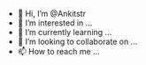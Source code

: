 - 👋 Hi, I’m @Ankitstr
- 👀 I’m interested in ...
- 🌱 I’m currently learning ...
- 💞️ I’m looking to collaborate on ...
- 📫 How to reach me ...

<!---
Ankitstr/Ankitstr is a ✨ special ✨ repository because its `README.md` (this file) appears on your GitHub profile.
You can click the Preview link to take a look at your changes.
--->

